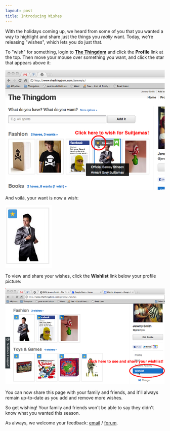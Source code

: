 ```yaml
---
layout: post
title: Introducing Wishes
---
```


With the holidays coming up, we heard from some of you that you wanted a way
to highlight and share just the things you *really* want.
Today, we're releasing "wishes", which lets you do just that.

To "wish" for something, login to **[The Thingdom][thingdom]** and click the
**Profile** link at the top. Then move your mouse over something you want,
and click the star that appears above it:

![Screenshot of how to wish][img-how-to-wish]

And voilà, your want is now a wish:

![Screenshot of a wish][img-wish]

To view and share your wishes, click the **Wishlist** link below your
profile picture:

![Screenshot of wishlist][img-wishlist]

You can now share this page with your family and friends, and it'll always
remain up-to-date as you add and remove more wishes.

So get wishing! Your family and friends won't be able to say they didn't know
what you wanted this season.

As always, we welcome your feedback: [email][email] / [forum][forum].

[thingdom]: http://www.thethingdom.com/

[img-how-to-wish]: /images/wishes/how-to-wish.png
[img-wish]: /images/wishes/wish.png
[img-wishlist]: /images/wishes/wishlist.png

[email]: mailto:feedback@thethingdom.com
[forum]: http://thingdom.uservoice.com/
